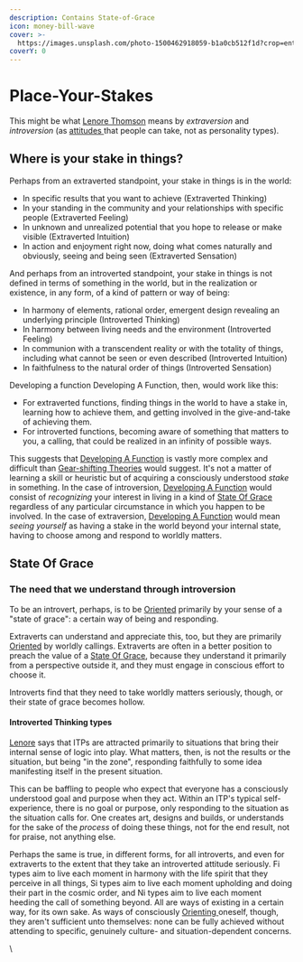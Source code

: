 ```yaml
---
description: Contains State-of-Grace
icon: money-bill-wave
cover: >-
  https://images.unsplash.com/photo-1500462918059-b1a0cb512f1d?crop=entropy&cs=srgb&fm=jpg&ixid=M3wxOTcwMjR8MHwxfHNlYXJjaHw2fHxwbGFjZSUyMHlvdXIlMjBzdGFrZXN8ZW58MHx8fHwxNzM4MDM3Mzg4fDA&ixlib=rb-4.0.3&q=85
coverY: 0
---
```


# Place-Your-Stakes

This might be what [Lenore Thomson](../people-and-systems/lenore-thomson/) means by _extraversion_ and _introversion_ (as [attitudes ](../fundamentals/function-attitude/attitude.md)that people can take, not as personality types).

## Where is your stake in things?

Perhaps from an extraverted standpoint, your stake in things is in the world:

* In specific results that you want to achieve (Extraverted Thinking)
* In your standing in the community and your relationships with specific people (Extraverted Feeling)&#x20;
* In unknown and unrealized potential that you hope to release or make visible (Extraverted Intuition)&#x20;
* In action and enjoyment right now, doing what comes naturally and obviously, seeing and being seen (Extraverted Sensation)

And perhaps from an introverted standpoint, your stake in things is not defined in terms of something in the world, but in the realization or existence, in any form, of a kind of pattern or way of being:

* In harmony of elements, rational order, emergent design revealing an underlying principle (Introverted Thinking)&#x20;
* In harmony between living needs and the environment (Introverted Feeling)&#x20;
* In communion with a transcendent reality or with the totality of things, including what cannot be seen or even described (Introverted Intuition)&#x20;
* In faithfulness to the natural order of things (Introverted Sensation)

Developing a function Developing A Function, then, would work like this:

* For extraverted functions, finding things in the world to have a stake in, learning how to achieve them, and getting involved in the give-and-take of achieving them.
* For introverted functions, becoming aware of something that matters to you, a calling, that could be realized in an infinity of possible ways.

This suggests that [Developing A Function](broken-reference) is vastly more complex and difficult than [Gear-shifting Theories](gear-shifting.md) would suggest. It's not a matter of learning a skill or heuristic but of acquiring a consciously understood _stake_ in something. In the case of introversion, [Developing A Function](broken-reference) would consist of _recognizing_ your interest in living in a kind of [State Of Grace](place-your-stakes.md#state-of-grace) regardless of any particular circumstance in which you happen to be involved. In the case of extraversion, [Developing A Function](broken-reference) would mean _seeing yourself_ as having a stake in the world beyond your internal state, having to choose among and respond to worldly matters.

## State Of Grace

### The need that we understand through introversion

To be an introvert, perhaps, is to be [Oriented](https://web.archive.org/web/20060622044525/http://greenlightwiki.com/lenore-exegesis/Oriented) primarily by your sense of a "state of grace": a certain way of being and responding.

Extraverts can understand and appreciate this, too, but they are primarily [Oriented](https://web.archive.org/web/20060622044525/http://greenlightwiki.com/lenore-exegesis/Oriented) by worldly callings. Extraverts are often in a better position to preach the value of a [State Of Grace](place-your-stakes.md#state-of-grace), because they understand it primarily from a perspective outside it, and they must engage in conscious effort to choose it.

Introverts find that they need to take worldly matters seriously, though, or their state of grace becomes hollow.

#### Introverted Thinking types

[Lenore](https://web.archive.org/web/20060622044525/http://greenlightwiki.com/lenore-exegesis/Lenore) says that ITPs are attracted primarily to situations that bring their internal sense of logic into play. What matters, then, is not the results or the situation, but being "in the zone", responding faithfully to some idea manifesting itself in the present situation.

This can be baffling to people who expect that everyone has a consciously understood goal and purpose when they act. Within an ITP's typical self-experience, there is no goal or purpose, only responding to the situation as the situation calls for. One creates art, designs and builds, or understands for the sake of the _process_ of doing these things, not for the end result, not for praise, not anything else.

Perhaps the same is true, in different forms, for all introverts, and even for extraverts to the extent that they take an introverted attitude seriously. Fi types aim to live each moment in harmony with the life spirit that they perceive in all things, Si types aim to live each moment upholding and doing their part in the cosmic order, and Ni types aim to live each moment heeding the call of something beyond. All are ways of existing in a certain way, for its own sake. As ways of consciously [Orienting ](../sign-interpretation/orienting/)oneself, though, they aren't sufficient unto themselves: none can be fully achieved without attending to specific, genuinely culture- and situation-dependent concerns.

\
